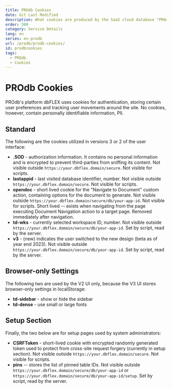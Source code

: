 ```yaml
---
title: PROdb Cookies
date: Git Last Modified
description: What cookies are produced by the SaaS cloud database "PROdb"
order: 500
category: Service Details
lang: en
series: en-prodb
url: /prodb/prodb-cookies/
id: prodbcookies
tags:
  - PROdb
  - Cookies
---
```


# PROdb Cookies

PROdb's platform dbFLEX uses cookies for authentication, storing certain user preferences and tracking user movements around the site. No cookies, however, contain personally identifiable information, PII. 

## Standard

The following are the cookies utilized in versions 3 or 2 of the user interface:

* **.SOD** - authorization information. It contains no personal information and is encrypted to prevent third-parties from sniffing its content. Not visible outside `https://your.dbflex.domain/secure`. Not visible for scripts.
* **lastappid** - last visited database identifier, number. Not visible outside `https://your.dbflex.domain/secure`. Not visible for scripts.
* **opendoc** - short lived cookie for the "Navigate to Document" custom action, containing options for the document to generate. Not visible outside `https://your.dbflex.domain/secure/db/your-app-id`. Not visible for scripts. Short lived -- exists when navigating from the page executing Document Navigation action to a target page. Removed immediately after navigation.
* **td-wks** - currently selected workspace ID, number. Not visible outside `https://your.dbflex.domain/secure/db/your-app-id`. Set by script, read by the server.
* **v3** - (new) indicates the user switched to the new design (beta as of year end 2023). Not visible outside `https://your.dbflex.domain/secure/db/your-app-id`. Set by script, read by the server.

## Browser-only Settings

The following two are used by the V2 UI only, because the V3 UI stores browser-only settings in localStorage: 

* **td-sidebar** - show or hide the sidebar
* **td-dense** - use small or large fonts

## Setup Section

Finally, the two below are for setup pages used by system administrators:

* **CSRFToken** - short-lived cookie with encrypted randomly generated token used to protect from cross-site request forgery (currently in setup section). Not visible outside `https://your.dbflex.domain/secure`. Not visible for scripts.
* **pins** -- stores the list of pinned table IDs. Not visible outside `https://your.dbflex.domain/secure/db/your-app-id` or `https://your.dbflex.domain/secure/db/your-app-id/setup`. Set by script, read by the server.
